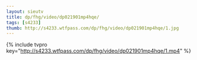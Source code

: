 ```yaml
--- 
layout: sieutv
title: dp/fhg/video/dp021901mp4hqe/
tags: [s4233]
thumb: http://s4233.wtfpass.com/dp/fhg/video/dp021901mp4hqe/1.jpg
---
```

{% include tvpro key="http://s4233.wtfpass.com/dp/fhg/video/dp021901mp4hqe/1.mp4" %} 
